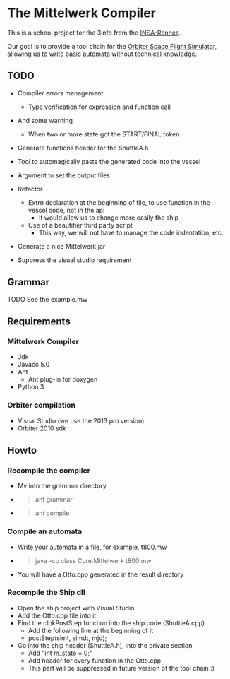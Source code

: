 # The Mittelwerk Compiler

This is a school project for the 3info from the [INSA-Rennes](http://www.insa-rennes.fr/en.html).

Our goal is to provide a tool chain for the [Orbiter Space Flight Simulator](http://orbit.medphys.ucl.ac.uk/), allowing us to write basic automata without technical knowledge.

## TODO
* Compiler errors management
  * Type verification for expression and function call
* And some warning
  * When two or more state got the START/FINAL token
* Generate functions header for the ShuttleA.h
* Tool to automagically paste the generated code into the vessel
* Argument to set the output files
* Refactor
  * Extrn declaration at the beginning of file, to use function in the vessel code, not in the api
    * It would allow us to change more easily the ship
  * Use of a beautifier third party script
    * This way, we will not have to manage the code indentation, etc.

* Generate a nice Mittelwerk.jar

* Suppress the visual studio requirement


## Grammar
TODO
See the example.mw



## Requirements

### Mittelwerk Compiler
* Jdk
* Javacc 5.0
* Ant
  * Ant plug-in for doxygen
* Python 3

### Orbiter compilation
* Visual Studio (we use the 2013 pro version)
* Orbiter 2010 sdk


## Howto
### Recompile the compiler
* Mv into the grammar directory
* > ant grammar
* > ant compile

### Compile an automata
* Write your automata in a file, for example, t800.mw
* > java -cp class Core.Mittelwerk t800.mw
* You will have a Otto.cpp generated in the result directory

### Recompile the Ship dll
* Open the ship project with Visual Studio
* Add the Otto.cpp file into it
* Find the clbkPostStep function into the ship code (ShuttleA.cpp)
  * Add the following line at the beginning of it
  * postStep(simt, simdt, mjd);
* Go into the ship header (ShuttleA.h), into the private section
  * Add "int m_state = 0;"
  * Add header for every function in the Otto.cpp
  * This part will be suppressed in future version of the tool chain :)

